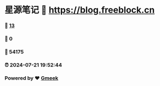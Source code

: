 # 星源笔记 :link: https://blog.freeblock.cn 
### :page_facing_up: [13](https://blog.freeblock.cn/tag.html) 
### :speech_balloon: 0 
### :hibiscus: 54175 
### :alarm_clock: 2024-07-21 19:52:44 
### Powered by :heart: [Gmeek](https://github.com/Meekdai/Gmeek)
